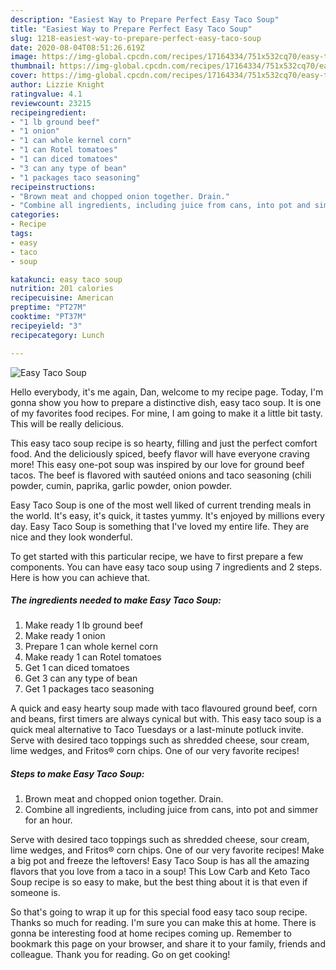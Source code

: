 ```yaml
---
description: "Easiest Way to Prepare Perfect Easy Taco Soup"
title: "Easiest Way to Prepare Perfect Easy Taco Soup"
slug: 1218-easiest-way-to-prepare-perfect-easy-taco-soup
date: 2020-08-04T08:51:26.619Z
image: https://img-global.cpcdn.com/recipes/17164334/751x532cq70/easy-taco-soup-recipe-main-photo.jpg
thumbnail: https://img-global.cpcdn.com/recipes/17164334/751x532cq70/easy-taco-soup-recipe-main-photo.jpg
cover: https://img-global.cpcdn.com/recipes/17164334/751x532cq70/easy-taco-soup-recipe-main-photo.jpg
author: Lizzie Knight
ratingvalue: 4.1
reviewcount: 23215
recipeingredient:
- "1 lb ground beef"
- "1 onion"
- "1 can whole kernel corn"
- "1 can Rotel tomatoes"
- "1 can diced tomatoes"
- "3 can any type of bean"
- "1 packages taco seasoning"
recipeinstructions:
- "Brown meat and chopped onion together. Drain."
- "Combine all ingredients, including juice from cans, into pot and simmer for an hour."
categories:
- Recipe
tags:
- easy
- taco
- soup

katakunci: easy taco soup 
nutrition: 201 calories
recipecuisine: American
preptime: "PT27M"
cooktime: "PT37M"
recipeyield: "3"
recipecategory: Lunch

---
```



![Easy Taco Soup](https://img-global.cpcdn.com/recipes/17164334/751x532cq70/easy-taco-soup-recipe-main-photo.jpg)

Hello everybody, it's me again, Dan, welcome to my recipe page. Today, I'm gonna show you how to prepare a distinctive dish, easy taco soup. It is one of my favorites food recipes. For mine, I am going to make it a little bit tasty. This will be really delicious.

This easy taco soup recipe is so hearty, filling and just the perfect comfort food. And the deliciously spiced, beefy flavor will have everyone craving more! This easy one-pot soup was inspired by our love for ground beef tacos. The beef is flavored with sautéed onions and taco seasoning (chili powder, cumin, paprika, garlic powder, onion powder.

Easy Taco Soup is one of the most well liked of current trending meals in the world. It's easy, it's quick, it tastes yummy. It's enjoyed by millions every day. Easy Taco Soup is something that I've loved my entire life. They are nice and they look wonderful.


To get started with this particular recipe, we have to first prepare a few components. You can have easy taco soup using 7 ingredients and 2 steps. Here is how you can achieve that.

<!--inarticleads1-->

##### The ingredients needed to make Easy Taco Soup:

1. Make ready 1 lb ground beef
1. Make ready 1 onion
1. Prepare 1 can whole kernel corn
1. Make ready 1 can Rotel tomatoes
1. Get 1 can diced tomatoes
1. Get 3 can any type of bean
1. Get 1 packages taco seasoning


A quick and easy hearty soup made with taco flavoured ground beef, corn and beans, first timers are always cynical but with. This easy taco soup is a quick meal alternative to Taco Tuesdays or a last-minute potluck invite. Serve with desired taco toppings such as shredded cheese, sour cream, lime wedges, and Fritos® corn chips. One of our very favorite recipes! 

<!--inarticleads2-->

##### Steps to make Easy Taco Soup:

1. Brown meat and chopped onion together. Drain.
1. Combine all ingredients, including juice from cans, into pot and simmer for an hour.


Serve with desired taco toppings such as shredded cheese, sour cream, lime wedges, and Fritos® corn chips. One of our very favorite recipes! Make a big pot and freeze the leftovers! Easy Taco Soup is has all the amazing flavors that you love from a taco in a soup! This Low Carb and Keto Taco Soup recipe is so easy to make, but the best thing about it is that even if someone is. 

So that's going to wrap it up for this special food easy taco soup recipe. Thanks so much for reading. I'm sure you can make this at home. There is gonna be interesting food at home recipes coming up. Remember to bookmark this page on your browser, and share it to your family, friends and colleague. Thank you for reading. Go on get cooking!
